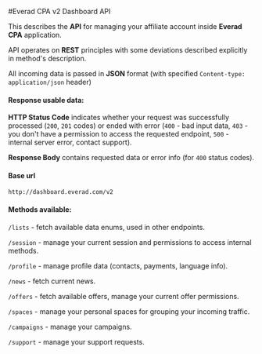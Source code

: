 #Everad CPA v2 Dashboard API

This describes the **API** for managing your affiliate account inside **Everad CPA** application.

API operates on **REST** principles with some deviations described explicitly in method's description.

All incoming data is passed in **JSON** format \(with specified `Content-type: application/json` header\)

#### Response usable data:

**HTTP Status Code** indicates whether your request was successfully processed \(`200`, `201` codes\) or ended with error \(`400` - bad input data, `403` - you don't have a permission to access the requested endpoint, `500` - internal server error, contact support\).

**Response Body** contains requested data or error info \(for `400` status codes\).

#### Base url

`http://dashboard.everad.com/v2`

#### Methods available:

`/lists` - fetch available data enums, used in other endpoints.
  
`/session` - manage your current session and permissions to access internal methods.  

`/profile` - manage profile data \(contacts, payments, language info\).  

`/news` - fetch current news.  

`/offers` - fetch available offers, manage your current offer permissions.  

`/spaces` - manage your personal spaces for grouping your incoming traffic.  

`/campaigns` - manage your campaigns.  

`/support` - manage your support requests.





